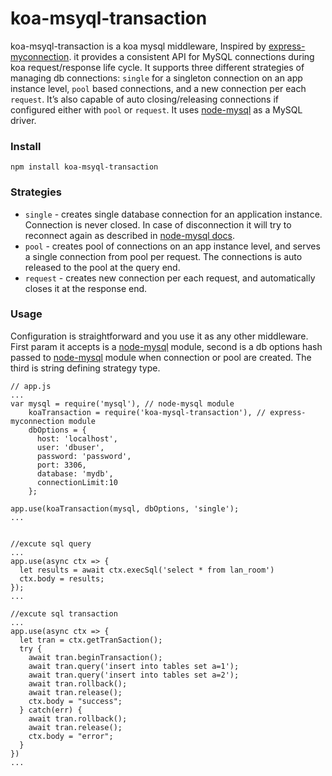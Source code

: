 koa-msyql-transaction
============
 koa-msyql-transaction is a koa mysql middleware, Inspired by [express-myconnection](https://github.com/pwalczyszyn/express-myconnection). it provides a consistent API for MySQL connections during koa request/response life cycle. It supports three different strategies of managing db connections: ` single ` for a singleton connection on an app instance level, `pool` based connections, and a new connection per each `request`. It’s also capable of auto closing/releasing connections if configured either with `pool` or `request`. It uses [node-mysql](https://github.com/felixge/node-mysql) as a MySQL driver.


### Install
```
npm install koa-msyql-transaction
```


### Strategies

*   `single` - creates single database connection for an application instance. Connection is never closed. In case of disconnection it will try to reconnect again as described in [node-mysql docs](https://github.com/felixge/node-mysql).
*   `pool` - creates pool of connections on an app instance level, and serves a single connection from pool per request. The connections is auto released to the pool at the query end.
*   `request` - creates new connection per each request, and automatically closes it at the response end.

### Usage

Configuration is straightforward and you use it as any other middleware. First param it accepts is a  [node-mysql](https://github.com/felixge/node-mysql) module, second is a db options hash passed to [node-mysql](https://github.com/felixge/node-mysql) module when connection or pool are created. The third is string defining strategy type.

    // app.js
    ...
    var mysql = require('mysql'), // node-mysql module
        koaTransaction = require('koa-mysql-transaction'), // express-myconnection module
        dbOptions = {
          host: 'localhost',
          user: 'dbuser',
          password: 'password',
          port: 3306,
          database: 'mydb',
          connectionLimit:10
        };
      
    app.use(koaTransaction(mysql, dbOptions, 'single');
    ...


    //excute sql query
    ...
    app.use(async ctx => {
      let results = await ctx.execSql('select * from lan_room')
      ctx.body = results;
    });
    ...

    //excute sql transaction
    ...
    app.use(async ctx => {
      let tran = ctx.getTranSaction();
      try {
        await tran.beginTransaction();
        await tran.query('insert into tables set a=1');
        await tran.query('insert into tables set a=2');
        await tran.rollback();
        await tran.release();
        ctx.body = "success";
      } catch(err) {  
        await tran.rollback();
        await tran.release();
        ctx.body = "error";
      }
    })
    ...